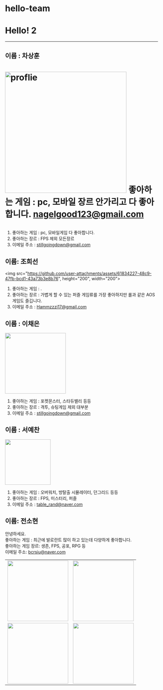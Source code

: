 # hello-team

# Hello! 2

---

## 이름 : 차상훈

<a href = "#"><img src="https://github.com/hello-team/123.jpg" width = "400px" alt="proflie"></a>
좋아하는 게임 : pc, 모바일 장르 안가리고 다 좋아합니다.
<nagelgood123@gmail.com>
=======
![<a href = "#"><img src="https://github.com/hello-team/123.jpg" width = "400px" alt="proflie"></a>](https://blog.kakaocdn.net/dn/nugtp/btqDAB39DIG/3zZ9xKKuZ6qzLwYU8P6pzk/img.png)

1. 좋아하는 게임 : pc, 모바일게임 다 좋아합니다.
2. 좋아하는 장르 : FPS 제외 모든장르
3. 이메일 주소 : <stillgoingdown@gmail.com>

## 이름: 조희선

<img src="https://github.com/user-attachments/assets/61834227-48c9-47fb-bcd1-43a73b3e8b76", height="200", width="200">

1. 좋아하는 게임 : .
2. 좋아하는 장르 : 가볍게 할 수 있는 퍼즐 게임류를 가장 좋아하지만 롤과 같은 AOS 게임도 즐깁니다.
3. 이메일 주소 : <Hammzzzi17@gmail.com>

## 이름 : 이채은

<img src="https://github.com/user-attachments/assets/4569c782-47f3-41e7-9d44-abf6d72b19c5" width="200" height="200"/>

1. 좋아하는 게임 : 포켓몬스터, 스타듀밸리 등등
2. 좋아하는 장르 : 격투, 슈팅게임 제외 대부분
3. 이메일 주소 : <stillgoingdown@gmail.com>

## 이름 : 서예찬

<img src="https://github.com/user-attachments/assets/53be0343-81c9-457e-acd3-9a229b39657c" width="150" height="150"/>

1. 좋아하는 게임 : 오버워치, 방탈출 시뮬레이터, 던그리드 등등
2. 좋아하는 장르 : FPS, 미스터리, 퍼즐
3. 이메일 주소 : <table_rand@naver.com>

## 이름: 전소현

안녕하세요. <br>
좋아하는 게임 : 최근에 발로란트 많이 하고 있는데 다양하게 좋아합니다. <br>
좋아하는 게임 장르: 생존, FPS, 공포, RPG 등 <br>
이메일 주소: bcrsiu@naver.com

<table>
  <tr>
    <td><img src="https://recipe1.ezmember.co.kr/cache/recipe/2023/06/29/a1a5a04e39879f1033ae07367dfee5251.jpg" width="200"></td>
    <td><img src="https://image.ajunews.com/content/image/2019/06/10/20190610144311678496.png" width="200"></td>
  </tr>
  <tr>
    <td><img src="https://img1.daumcdn.net/thumb/R658x0.q70/?fname=https://t1.daumcdn.net/news/202105/25/holapet/20210525044423699dwdp.jpg" width="200"></td>
    <td><img src="https://i.namu.wiki/i/2dL4I8aVRvnbxpDKRwtF0lkzkPtufrKucETQvU1Pg52IXSr2faNod05OnD8EKqnLIkwX4mVrwmqjNwiHaPlHYw.webp" width="200"></td>
  </tr>
</table>
